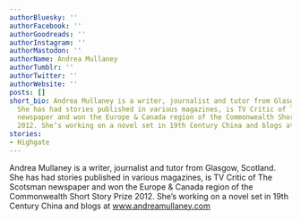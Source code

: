 ```yaml
---
authorBluesky: ''
authorFacebook: ''
authorGoodreads: ''
authorInstagram: ''
authorMastodon: ''
authorName: Andrea Mullaney
authorTumblr: ''
authorTwitter: ''
authorWebsite: ''
posts: []
short_bio: Andrea Mullaney is a writer, journalist and tutor from Glasgow, Scotland.
  She has had stories published in various magazines, is TV Critic of The Scotsman
  newspaper and won the Europe & Canada region of the Commonwealth Short Story Prize
  2012. She’s working on a novel set in 19th Century China and blogs at www.andreamullaney.com
stories:
- Highgate
---
```


Andrea Mullaney is a writer, journalist and tutor from Glasgow, Scotland. She has had stories published in various magazines, is TV Critic of The Scotsman newspaper and won the Europe & Canada region of the Commonwealth Short Story Prize 2012. She’s working on a novel set in 19th Century China and blogs at www.andreamullaney.com